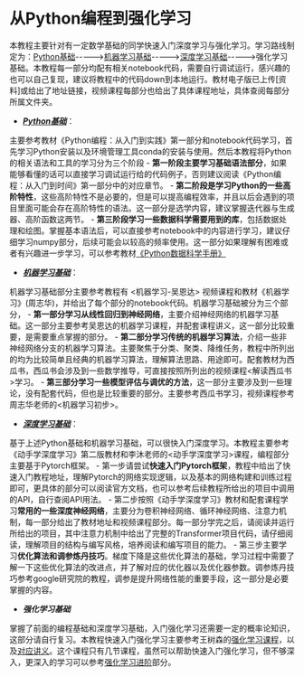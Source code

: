 # 从Python编程到强化学习
本教程主要针对有一定数学基础的同学快速入门深度学习与强化学习。学习路线制定为：[Python基础](https://github.com/UNIC-Lab/AI_Course/tree/main/%E5%9F%BA%E7%A1%80%E7%9F%A5%E8%AF%86%E9%80%9F%E9%80%9A/Python%E6%95%99%E7%A8%8B)----->[机器学习基础](https://github.com/UNIC-Lab/AI_Course/tree/main/%E5%9F%BA%E7%A1%80%E7%9F%A5%E8%AF%86%E9%80%9F%E9%80%9A/Machine%20Learning%E6%95%99%E7%A8%8B)----->[深度学习基础](https://github.com/UNIC-Lab/AI_Course/tree/main/%E5%9F%BA%E7%A1%80%E7%9F%A5%E8%AF%86%E9%80%9F%E9%80%9A/Deep%20Learning%E6%95%99%E7%A8%8B)----->强化学习基础。本教程每一部分均配有相关notebook代码，需要自行调试运行，感兴趣的也可以自己复现，建议将教程中的代码down到本地运行。教材电子版已上传[资料]或给出了地址链接，视频课程每部分也给出了具体课程地址，具体查阅每部分所属文件夹。

- [***Python基础***](https://github.com/UNIC-Lab/AI_Course/tree/main/%E5%9F%BA%E7%A1%80%E7%9F%A5%E8%AF%86%E9%80%9F%E9%80%9A/Python%E6%95%99%E7%A8%8B)：

主要参考教材《Python编程：从入门到实践》第一部分和notebook代码学习，首先学习Python安装以及环境管理工具conda的安装与使用。然后本教程将Python的相关语法和工具的学习分为三个阶段
    - **第一阶段主要学习基础语法部分**，如果能够看懂的话可以直接学习调试运行给的代码例子，否则建议阅读《Python编程：从入门到时间》第一部分中的对应章节。
    - **第二阶段是学习Python的一些高阶特性**，这些高阶特性不是必要的，但是可以提高编程效率，并且以后会遇到的项目里面可能会存在高阶特性的语法。这一部分是选学内容，建议掌握迭代器与生成器、高阶函数这两节。
    - **第三阶段学习一些数据科学需要用到的库**，包括数据处理和绘图。掌握基本语法后，可以直接参考notebook中的内容进行学习，建议仔细学习numpy部分，后续可能会以较高的频率使用。这一部分如果理解有困难或者有兴趣进一步学习，可以参考教材[《Python数据科学手册》](https://github.com/wangyingsm/Python-Data-Science-Handbook/blob/master/printable/README.md)

- [***机器学习基础***](https://github.com/UNIC-Lab/AI_Course/tree/main/%E5%9F%BA%E7%A1%80%E7%9F%A5%E8%AF%86%E9%80%9F%E9%80%9A/Machine%20Learning%E6%95%99%E7%A8%8B)：

机器学习基础部分主要参考教程有 <机器学习-吴恩达> 视频课程和教材《机器学习》(周志华)，并给出了每个部分的notebook代码。机器学习基础被分为三个部分，
    - **第一部分学习从线性回归到神经网络**，主要介绍神经网络的机器学习基础。这一部分主要参考吴恩达的机器学习课程，并配套课程讲义，这一部分比较重要，是需要重点掌握的部分。
    - **第二部分学习传统的机器学习算法**，介绍一些非神经网络分支的机器学习算法。主要聚焦于分类、聚类、降维任务，教程中所列出的均为比较简单且经典的机器学习算法，理解算法思路、用途即可。配套教材为西瓜书，西瓜书会涉及到一些数学推导，可直接按照所列出的视频课程<解读西瓜书>学习。
    - **第三部分学习一些模型评估与调优的方法**，这一部分主要涉及到一些理论，没有配套代码，但也是比较重要的部分。主要参考西瓜书学习，视频课程参考周志华老师的<机器学习初步>。

- [***深度学习基础***](https://github.com/UNIC-Lab/AI_Course/tree/main/%E5%9F%BA%E7%A1%80%E7%9F%A5%E8%AF%86%E9%80%9F%E9%80%9A/Deep%20Learning%E6%95%99%E7%A8%8B)：

基于上述Python基础和机器学习基础，可以很快入门深度学习。本教程主要参考《动手学深度学习》第二版教材和李沐老师的<动手学深度学习>课程，编程部分主要基于Pytorch框架。
    - 第一步请尝试**快速入门Pytorch框架**，教程中给出了快速入门教程地址，理解Pytorch的网络实现逻辑，以及基本的网络构建和训练过程即可，更具体的部分可以阅读官方文档，也可以参考后续教程所给出的项目中调用的API，自行查阅API用法。
    - 第二步按照《动手学深度学习》教材和配套课程学习**常用的一些深度神经网络**，主要分为卷积神经网络、循环神经网络、注意力机制，每一部分给出了教材地址和视频课程部分。每一部分学完之后，请阅读并运行所给出的项目，其中注意力机制中给出了完整的Transformer项目代码，请仔细阅读，理解项目的结构与编写风格，培养阅读和编写项目的能力。
    - 第三步主要学习**优化算法和调参炼丹技巧**。梯度下降是这些优化算法的基础，学习过程中需要了解一下这些优化算法的改进点，并了解对应的优化器以及优化器参数。调参炼丹技巧参考google研究院的教程，调参是提升网络性能的重要手段，这一部分是必要掌握的内容。

- ***强化学习基础***

掌握了前面的编程基础和深度学习基础，入门强化学习还需要一定的概率论知识，这部分请自行复习。本教程快速入门强化学习主要参考王树森的[强化学习课程](https://www.bilibili.com/video/BV12o4y197US/?spm_id_from=333.337.search-card.all.click&vd_source=ef6bc9d073dccb208fb608bc99286677)，以及[对应讲义](https://github.com/wangshusen/DRL)。这个课程只有几节课程，虽然可以帮助快速入门强化学习，但不够深入，更深入的学习可以参考[强化学习进阶](https://github.com/UNIC-Lab/AI_Course/tree/main/%E5%BC%BA%E5%8C%96%E5%AD%A6%E4%B9%A0%E8%BF%9B%E9%98%B6)部分。


